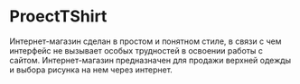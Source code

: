 # ProectTShirt
Интернет-магазин сделан в простом и понятном стиле, в связи с чем интерфейс не вызывает особых трудностей в освоении работы с сайтом.
Интернет-магазин предназначен для продажи верхней одежды и выбора рисунка на нем через интернет.
